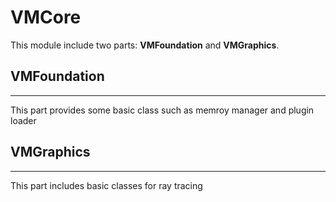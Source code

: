 
# VMCore

This module include two parts: **VMFoundation** and **VMGraphics**.

## VMFoundation
---
This part provides some basic class such as memroy manager and plugin loader

## VMGraphics
---
This part includes basic classes for ray tracing

